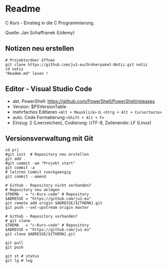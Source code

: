 # Readme

C Kurs - Einstieg in die C Programmierung.

Quelle: Jan Schaffranek (Udemy)

## Notizen neu erstellen

    # Projektordner öffnen
    git clone https://github.com/ju1-eu/Ordnerpaket-Notiz.git notiz
    cd notiz
    "Readme.md" lesen !

## Editor - Visual Studio Code

- akt. PowerShell: <https://github.com/PowerShell/PowerShell/releases>
- Version: \$PSVersionTable
- mehrfaches Editieren `<Alt + Mausklick>` o. `<Strg + Alt + Cursortaste>`
- auto. Code Formatierung `<Shift + Alt + F>`
- Einzug: 2 (Leerzeichen), Codierung: UTF-8, Zeilenende: LF (Linux)

## Versionsverwaltung mit Git

    cd prj
    #git init  # Repository neu erstellen
    git add .
    #git commit -am "Projekt start"
    git commit -a
    # letzten Commit rueckgaengig
    git commit --amend

    # Github - Repository nicht vorhanden?
    # Repository neu anlegen
    $THEMA   = "c-Kurs-code" # Repository
    $ADRESSE = "https://github.com/ju1-eu"
    git remote add origin $ADRESSE/${THEMA}.git
    git push --set-upstream origin master

    # Github - Repository vorhanden?
    # git clone
    $THEMA   = "c-Kurs-code" # Repository
    $ADRESSE = "https://github.com/ju1-eu"
    git clone $ADRESSE/${THEMA}.git

    git pull
    git push

    git st # status
    git lg # log

